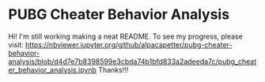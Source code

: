 # PUBG Cheater Behavior Analysis
Hi! I'm still working making a neat README.
To see my progress, please visit:
https://nbviewer.jupyter.org/github/alpacapetter/pubg-cheater-behavior-analysis/blob/d4d7e7b8398599e3cbda74b1bfd833a2adeeda7c/pubg_cheater_behavior_analysis.ipynb
Thanks!!!
